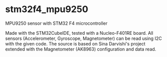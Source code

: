 # stm32f4_mpu9250
MPU9250 sensor with STM32 F4 microcontroller

Made with the STM32CubeIDE, tested with a Nucleo-F401RE board.
All sensors (Accelerometer, Gyroscope, Magnetometer) can be read using I2C with the given code. The source is based on Sina Darvishi's project extended with the Magnetometer (AK8963) configuration and data read.

